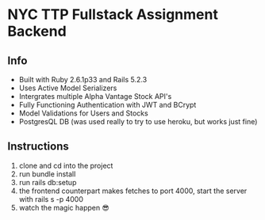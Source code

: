 # NYC TTP Fullstack Assignment Backend

## Info
* Built with Ruby 2.6.1p33 and Rails 5.2.3
* Uses Active Model Serializers
* Intergrates multiple Alpha Vantage Stock API's
* Fully Functioning Authentication with JWT and BCrypt
* Model Validations for Users and Stocks 
* PostgresQL DB (was used really to try to use heroku, but works just fine)

## Instructions
1. clone and cd into the project
2. run bundle install
3. run rails db:setup
3. the frontend counterpart makes fetches to port 4000, start the server with rails s -p 4000
4. watch the magic happen 😎

